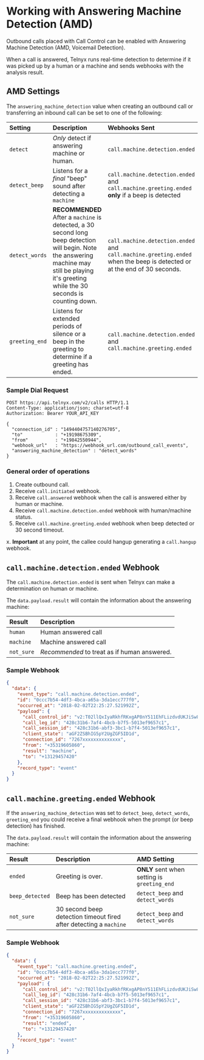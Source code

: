 # Working with Answering Machine Detection (AMD)

Outbound calls placed with Call Control can be enabled with Answering Machine Detection (AMD, Voicemail Detection).

When a call is answered, Telnyx runs real-time detection to determine if it was picked up by a human or a machine and sends webhooks with the analysis result.

## AMD Settings

The `answering_machine_detection` value when creating an outbound call or transferring an inbound call can be set to one of the following:

| Setting        | Description                                                                                                                                                                                     | Webhooks Sent                                                                                                           |
|:---------------|:------------------------------------------------------------------------------------------------------------------------------------------------------------------------------------------------|:------------------------------------------------------------------------------------------------------------------------|
| `detect`       | _Only_ detect if answering machine or human.                                                                                                                                                    | `call.machine.detection.ended`                                                                                          |
| `detect_beep`  | Listens for a _final_ "beep" sound after detecting a `machine`                                                                                                                                  | `call.machine.detection.ended` and `call.machine.greeting.ended` **only** if a beep is detected                         |
| `detect_words` | **RECOMMENDED** After a `machine` is detected, a 30 second long beep detection will begin. Note the answering machine may still be playing it's greeting while the 30 seconds is counting down. | `call.machine.detection.ended` and `call.machine.greeting.ended` when the beep is detected or at the end of 30 seconds. |
| `greeting_end` | Listens for extended periods of silence or a beep in the greeting to determine if a greeting has ended.                                                                                         | `call.machine.detection.ended` and `call.machine.greeting.ended`                                                        |

### Sample Dial Request

```http
POST https://api.telnyx.com/v2/calls HTTP/1.1
Content-Type: application/json; charset=utf-8
Authorization: Bearer YOUR_API_KEY

{
  "connection_id" : "1494404757140276705",
  "to"            : "+19198675309",
  "from"          : "+19842550944",
  "webhook_url"   : "https://webhook_url.com/outbound_call_events",
  "answering_machine_detection" : "detect_words"
}
```

### General order of operations

1. Create outbound call.
2. Receive `call.initiated` webhook.
3. Receive `call.answered` webhook when the call is answered either by human or machine.
4. Receive `call.machine.detection.ended` webhook with human/machine status.
5. Receive `call.machine.greeting.ended` webhook when beep detected or 30 second timeout.

x. **Important** at any point, the callee could hangup generating a `call.hangup` webhook.

## `call.machine.detection.ended` Webhook

The `call.machine.detection.ended` is sent when Telnyx can make a determination on human or machine.

The `data.payload.result` will contain the information about the answering machine:

| Result     | Description                                  |
|:-----------|:---------------------------------------------|
| `human`    | Human answered call                          |
| `machine`  | Machine answered call                        |
| `not_sure` | _Recommended_ to treat as if human answered. |

### Sample Webhook

```json
{
  "data": {
    "event_type": "call.machine.detection.ended",
    "id": "0ccc7b54-4df3-4bca-a65a-3da1ecc777f0",
    "occurred_at": "2018-02-02T22:25:27.521992Z",
    "payload": {
      "call_control_id": "v2:T02llQxIyaRkhfRKxgAP8nY511EhFLizdvdUKJiSw8d6A9BborherQ",
      "call_leg_id": "428c31b6-7af4-4bcb-b7f5-5013ef9657c1",
      "call_session_id": "428c31b6-abf3-3bc1-b7f4-5013ef9657c1",
      "client_state": "aGF2ZSBhIG5pY2UgZGF5ID1d",
      "connection_id": "7267xxxxxxxxxxxxxx",
      "from": "+35319605860",
      "result": "machine",
      "to": "+13129457420"
    },
    "record_type": "event"
  }
}
```

## `call.machine.greeting.ended` Webhook

If the `answering_machine_detection` was set to `detect_beep`, `detect_words`, `greeting_end` you could receive a final webhook when the prompt (or beep detection) has finished.

The `data.payload.result` will contain the information about the answering machine:

| Result          | Description                                                        | AMD Setting                                  |
|:----------------|:-------------------------------------------------------------------|:---------------------------------------------|
| `ended`         | Greeting is over.                                                  | **ONLY** sent when setting is `greeting_end` |
| `beep_detected` | Beep has been detected                                             | `detect_beep` and `detect_words`             |
| `not_sure`      | 30 second beep detection timeout fired after detecting a `machine` | `detect_beep` and `detect_words`             |

### Sample Webhook

```json
{
  "data": {
    "event_type": "call.machine.greeting.ended",
    "id": "0ccc7b54-4df3-4bca-a65a-3da1ecc777f0",
    "occurred_at": "2018-02-02T22:25:27.521992Z",
    "payload": {
      "call_control_id": "v2:T02llQxIyaRkhfRKxgAP8nY511EhFLizdvdUKJiSw8d6A9BborherQ",
      "call_leg_id": "428c31b6-7af4-4bcb-b7f5-5013ef9657c1",
      "call_session_id": "428c31b6-abf3-3bc1-b7f4-5013ef9657c1",
      "client_state": "aGF2ZSBhIG5pY2UgZGF5ID1d",
      "connection_id": "7267xxxxxxxxxxxxxx",
      "from": "+35319605860",
      "result": "ended",
      "to": "+13129457420"
    },
    "record_type": "event"
  }
}
```
